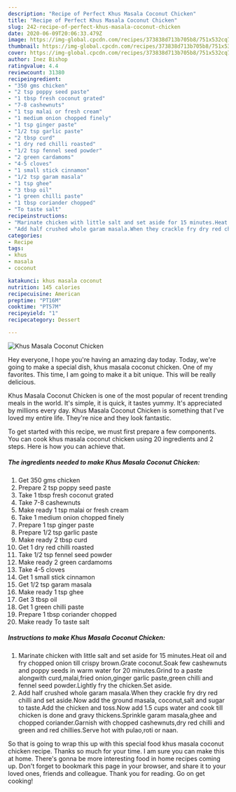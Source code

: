 ```yaml
---
description: "Recipe of Perfect Khus Masala Coconut Chicken"
title: "Recipe of Perfect Khus Masala Coconut Chicken"
slug: 242-recipe-of-perfect-khus-masala-coconut-chicken
date: 2020-06-09T20:06:33.479Z
image: https://img-global.cpcdn.com/recipes/373838d713b705b8/751x532cq70/khus-masala-coconut-chicken-recipe-main-photo.jpg
thumbnail: https://img-global.cpcdn.com/recipes/373838d713b705b8/751x532cq70/khus-masala-coconut-chicken-recipe-main-photo.jpg
cover: https://img-global.cpcdn.com/recipes/373838d713b705b8/751x532cq70/khus-masala-coconut-chicken-recipe-main-photo.jpg
author: Inez Bishop
ratingvalue: 4.4
reviewcount: 31380
recipeingredient:
- "350 gms chicken"
- "2 tsp poppy seed paste"
- "1 tbsp fresh coconut grated"
- "7-8 cashewnuts"
- "1 tsp malai or fresh cream"
- "1 medium onion chopped finely"
- "1 tsp ginger paste"
- "1/2 tsp garlic paste"
- "2 tbsp curd"
- "1 dry red chilli roasted"
- "1/2 tsp fennel seed powder"
- "2 green cardamoms"
- "4-5 cloves"
- "1 small stick cinnamon"
- "1/2 tsp garam masala"
- "1 tsp ghee"
- "3 tbsp oil"
- "1 green chilli paste"
- "1 tbsp coriander chopped"
- "To taste salt"
recipeinstructions:
- "Marinate chicken with little salt and set aside for 15 minutes.Heat oil and fry chopped onion till crispy brown.Grate coconut.Soak few cashewnuts and poppy seeds in warm water for 20 minutes.Grind to a paste alongwith curd,malai,fried onion,ginger garlic paste,green chilli and fennel seed powder.Lightly fry the chicken.Set aside."
- "Add half crushed whole garam masala.When they crackle fry dry red chilli and set aside.Now add the ground masala, coconut,salt and sugar to taste.Add the chicken and toss.Now add 1.5 cups water and cook till chicken is done and gravy thickens.Sprinkle garam masala,ghee and chopped coriander.Garnish with chopped cashewnuts,dry red chilli and green and red chillies.Serve hot with pulao,roti or naan."
categories:
- Recipe
tags:
- khus
- masala
- coconut

katakunci: khus masala coconut 
nutrition: 145 calories
recipecuisine: American
preptime: "PT16M"
cooktime: "PT57M"
recipeyield: "1"
recipecategory: Dessert

---
```



![Khus Masala Coconut Chicken](https://img-global.cpcdn.com/recipes/373838d713b705b8/751x532cq70/khus-masala-coconut-chicken-recipe-main-photo.jpg)

Hey everyone, I hope you're having an amazing day today. Today, we're going to make a special dish, khus masala coconut chicken. One of my favorites. This time, I am going to make it a bit unique. This will be really delicious.

Khus Masala Coconut Chicken is one of the most popular of recent trending meals in the world. It's simple, it is quick, it tastes yummy. It's appreciated by millions every day. Khus Masala Coconut Chicken is something that I've loved my entire life. They're nice and they look fantastic.




To get started with this recipe, we must first prepare a few components. You can cook khus masala coconut chicken using 20 ingredients and 2 steps. Here is how you can achieve that.

<!--inarticleads1-->

##### The ingredients needed to make Khus Masala Coconut Chicken:

1. Get 350 gms chicken
1. Prepare 2 tsp poppy seed paste
1. Take 1 tbsp fresh coconut grated
1. Take 7-8 cashewnuts
1. Make ready 1 tsp malai or fresh cream
1. Take 1 medium onion chopped finely
1. Prepare 1 tsp ginger paste
1. Prepare 1/2 tsp garlic paste
1. Make ready 2 tbsp curd
1. Get 1 dry red chilli roasted
1. Take 1/2 tsp fennel seed powder
1. Make ready 2 green cardamoms
1. Take 4-5 cloves
1. Get 1 small stick cinnamon
1. Get 1/2 tsp garam masala
1. Make ready 1 tsp ghee
1. Get 3 tbsp oil
1. Get 1 green chilli paste
1. Prepare 1 tbsp coriander chopped
1. Make ready To taste salt




<!--inarticleads2-->

##### Instructions to make Khus Masala Coconut Chicken:

1. Marinate chicken with little salt and set aside for 15 minutes.Heat oil and fry chopped onion till crispy brown.Grate coconut.Soak few cashewnuts and poppy seeds in warm water for 20 minutes.Grind to a paste alongwith curd,malai,fried onion,ginger garlic paste,green chilli and fennel seed powder.Lightly fry the chicken.Set aside.
1. Add half crushed whole garam masala.When they crackle fry dry red chilli and set aside.Now add the ground masala, coconut,salt and sugar to taste.Add the chicken and toss.Now add 1.5 cups water and cook till chicken is done and gravy thickens.Sprinkle garam masala,ghee and chopped coriander.Garnish with chopped cashewnuts,dry red chilli and green and red chillies.Serve hot with pulao,roti or naan.




So that is going to wrap this up with this special food khus masala coconut chicken recipe. Thanks so much for your time. I am sure you can make this at home. There's gonna be more interesting food in home recipes coming up. Don't forget to bookmark this page in your browser, and share it to your loved ones, friends and colleague. Thank you for reading. Go on get cooking!
